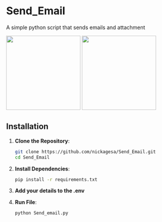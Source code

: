 # Send_Email
A simple python script that sends emails and attachment

<img src="https://github.com/user-attachments/assets/f4b3bb43-fdb2-463e-a88d-c5a89a2b2a20" width="200" height="200" />
<img src="https://github.com/user-attachments/assets/204ab7f6-62ca-489e-90ce-f8c3cc0c580e" width="200" height="200" />

## Installation

1. **Clone the Repository**:
   ```sh
   git clone https://github.com/nickagesa/Send_Email.git
   cd Send_Email

2. **Install Dependencies**:
   ```sh
   pip install -r requirements.txt
   
3. **Add your details to the .env**
   
4. **Run File**:
   ```sh
   python Send_email.py

